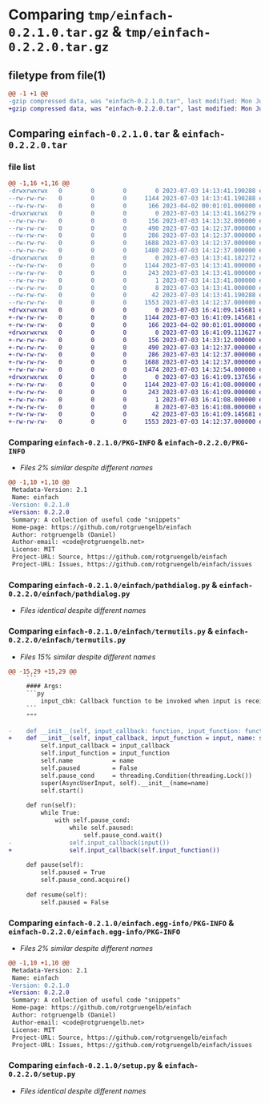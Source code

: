 # Comparing `tmp/einfach-0.2.1.0.tar.gz` & `tmp/einfach-0.2.2.0.tar.gz`

## filetype from file(1)

```diff
@@ -1 +1 @@
-gzip compressed data, was "einfach-0.2.1.0.tar", last modified: Mon Jul  3 14:13:41 2023, max compression
+gzip compressed data, was "einfach-0.2.2.0.tar", last modified: Mon Jul  3 16:41:09 2023, max compression
```

## Comparing `einfach-0.2.1.0.tar` & `einfach-0.2.2.0.tar`

### file list

```diff
@@ -1,16 +1,16 @@
-drwxrwxrwx   0        0        0        0 2023-07-03 14:13:41.190288 einfach-0.2.1.0/
--rw-rw-rw-   0        0        0     1144 2023-07-03 14:13:41.190288 einfach-0.2.1.0/PKG-INFO
--rw-rw-rw-   0        0        0      166 2023-04-02 00:01:01.000000 einfach-0.2.1.0/README.md
-drwxrwxrwx   0        0        0        0 2023-07-03 14:13:41.166279 einfach-0.2.1.0/einfach/
--rw-rw-rw-   0        0        0      156 2023-07-03 14:13:32.000000 einfach-0.2.1.0/einfach/__init__.py
--rw-rw-rw-   0        0        0      490 2023-07-03 14:12:37.000000 einfach-0.2.1.0/einfach/clip.py
--rw-rw-rw-   0        0        0      286 2023-07-03 14:12:37.000000 einfach-0.2.1.0/einfach/floatutils.py
--rw-rw-rw-   0        0        0     1688 2023-07-03 14:12:37.000000 einfach-0.2.1.0/einfach/pathdialog.py
--rw-rw-rw-   0        0        0     1480 2023-07-03 14:12:37.000000 einfach-0.2.1.0/einfach/termutils.py
-drwxrwxrwx   0        0        0        0 2023-07-03 14:13:41.182272 einfach-0.2.1.0/einfach.egg-info/
--rw-rw-rw-   0        0        0     1144 2023-07-03 14:13:41.000000 einfach-0.2.1.0/einfach.egg-info/PKG-INFO
--rw-rw-rw-   0        0        0      243 2023-07-03 14:13:41.000000 einfach-0.2.1.0/einfach.egg-info/SOURCES.txt
--rw-rw-rw-   0        0        0        1 2023-07-03 14:13:41.000000 einfach-0.2.1.0/einfach.egg-info/dependency_links.txt
--rw-rw-rw-   0        0        0        8 2023-07-03 14:13:41.000000 einfach-0.2.1.0/einfach.egg-info/top_level.txt
--rw-rw-rw-   0        0        0       42 2023-07-03 14:13:41.190288 einfach-0.2.1.0/setup.cfg
--rw-rw-rw-   0        0        0     1553 2023-07-03 14:12:37.000000 einfach-0.2.1.0/setup.py
+drwxrwxrwx   0        0        0        0 2023-07-03 16:41:09.145681 einfach-0.2.2.0/
+-rw-rw-rw-   0        0        0     1144 2023-07-03 16:41:09.145681 einfach-0.2.2.0/PKG-INFO
+-rw-rw-rw-   0        0        0      166 2023-04-02 00:01:01.000000 einfach-0.2.2.0/README.md
+drwxrwxrwx   0        0        0        0 2023-07-03 16:41:09.113627 einfach-0.2.2.0/einfach/
+-rw-rw-rw-   0        0        0      156 2023-07-03 14:33:12.000000 einfach-0.2.2.0/einfach/__init__.py
+-rw-rw-rw-   0        0        0      490 2023-07-03 14:12:37.000000 einfach-0.2.2.0/einfach/clip.py
+-rw-rw-rw-   0        0        0      286 2023-07-03 14:12:37.000000 einfach-0.2.2.0/einfach/floatutils.py
+-rw-rw-rw-   0        0        0     1688 2023-07-03 14:12:37.000000 einfach-0.2.2.0/einfach/pathdialog.py
+-rw-rw-rw-   0        0        0     1474 2023-07-03 14:32:54.000000 einfach-0.2.2.0/einfach/termutils.py
+drwxrwxrwx   0        0        0        0 2023-07-03 16:41:09.137656 einfach-0.2.2.0/einfach.egg-info/
+-rw-rw-rw-   0        0        0     1144 2023-07-03 16:41:08.000000 einfach-0.2.2.0/einfach.egg-info/PKG-INFO
+-rw-rw-rw-   0        0        0      243 2023-07-03 16:41:09.000000 einfach-0.2.2.0/einfach.egg-info/SOURCES.txt
+-rw-rw-rw-   0        0        0        1 2023-07-03 16:41:08.000000 einfach-0.2.2.0/einfach.egg-info/dependency_links.txt
+-rw-rw-rw-   0        0        0        8 2023-07-03 16:41:08.000000 einfach-0.2.2.0/einfach.egg-info/top_level.txt
+-rw-rw-rw-   0        0        0       42 2023-07-03 16:41:09.145681 einfach-0.2.2.0/setup.cfg
+-rw-rw-rw-   0        0        0     1553 2023-07-03 14:12:37.000000 einfach-0.2.2.0/setup.py
```

### Comparing `einfach-0.2.1.0/PKG-INFO` & `einfach-0.2.2.0/PKG-INFO`

 * *Files 2% similar despite different names*

```diff
@@ -1,10 +1,10 @@
 Metadata-Version: 2.1
 Name: einfach
-Version: 0.2.1.0
+Version: 0.2.2.0
 Summary: A collection of useful code "snippets"
 Home-page: https://github.com/rotgruengelb/einfach
 Author: rotgruengelb (Daniel)
 Author-email: <code@rotgruengelb.net>
 License: MIT
 Project-URL: Source, https://github.com/rotgruengelb/einfach
 Project-URL: Issues, https://github.com/rotgruengelb/einfach/issues
```

### Comparing `einfach-0.2.1.0/einfach/pathdialog.py` & `einfach-0.2.2.0/einfach/pathdialog.py`

 * *Files identical despite different names*

### Comparing `einfach-0.2.1.0/einfach/termutils.py` & `einfach-0.2.2.0/einfach/termutils.py`

 * *Files 15% similar despite different names*

```diff
@@ -15,29 +15,29 @@
     ```
     #### Args:
     ```py
         input_cbk: Callback function to be invoked when input is received.
     ```
     """
 
-    def __init__(self, input_callback: function, input_function: function = input, name: str = 'AsyncUserInput-thread'):
+    def __init__(self, input_callback, input_function = input, name: str = 'AsyncUserInput-thread'):
         self.input_callback = input_callback
         self.input_function = input_function
         self.name           = name
         self.paused         = False
         self.pause_cond     = threading.Condition(threading.Lock())
         super(AsyncUserInput, self).__init__(name=name)
         self.start()
 
     def run(self):
         while True:
             with self.pause_cond:
                 while self.paused:
                     self.pause_cond.wait()
-                self.input_callback(input())
+                self.input_callback(self.input_function())
 
     def pause(self):
         self.paused = True
         self.pause_cond.acquire()
         
     def resume(self):
         self.paused = False
```

### Comparing `einfach-0.2.1.0/einfach.egg-info/PKG-INFO` & `einfach-0.2.2.0/einfach.egg-info/PKG-INFO`

 * *Files 2% similar despite different names*

```diff
@@ -1,10 +1,10 @@
 Metadata-Version: 2.1
 Name: einfach
-Version: 0.2.1.0
+Version: 0.2.2.0
 Summary: A collection of useful code "snippets"
 Home-page: https://github.com/rotgruengelb/einfach
 Author: rotgruengelb (Daniel)
 Author-email: <code@rotgruengelb.net>
 License: MIT
 Project-URL: Source, https://github.com/rotgruengelb/einfach
 Project-URL: Issues, https://github.com/rotgruengelb/einfach/issues
```

### Comparing `einfach-0.2.1.0/setup.py` & `einfach-0.2.2.0/setup.py`

 * *Files identical despite different names*

